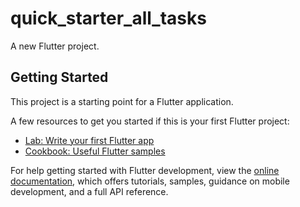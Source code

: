 # quick_starter_all_tasks

A new Flutter project.

## Getting Started

This project is a starting point for a Flutter application.

A few resources to get you started if this is your first Flutter project:

- [Lab: Write your first Flutter app](https://docs.flutter.dev/get-started/codelab)
- [Cookbook: Useful Flutter samples](https://docs.flutter.dev/cookbook)

For help getting started with Flutter development, view the
[online documentation](https://docs.flutter.dev/), which offers tutorials,
samples, guidance on mobile development, and a full API reference.


<p>
  <img=src"![Screenshot_20240322_213623-portrait](https://github.com/Krupaparmar30/quick_starter_all_tasks/assets/149374671/a6fc2389-ecb5-44e2-bf8b-3065896319f8)",width=22%,heigth=35%>
</p>
